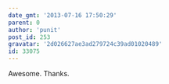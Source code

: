 ```yaml
---
date_gmt: '2013-07-16 17:50:29'
parent: 0
author: 'punit'
post_id: 253
gravatar: '2d026627ae3ad279724c39ad01020489'
id: 33075
---
```


Awesome. Thanks.